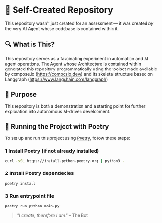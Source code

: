 # 🤖 Self-Created Repository

This repository wasn't just created for an assessment — it was created *by* the very AI Agent whose codebase is contained within it.

## 🔍 What is This?
This repository serves as a fascinating experiment in automation and AI agent operations.
The Agent whose Architecture is contained within generated this repository programmatically using the toolset made available by compose.io (https://composio.dev/) and its skeletal structure based on Langgraph (https://www.langchain.com/langgraph)


## 🎯 Purpose
This repository is both a demonstration and a starting point for further exploration into autonomous AI-driven development.

## 🚀 Running the Project with Poetry

To set up and run this project using [Poetry](https://python-poetry.org/), follow these steps:

### 1 Install Poetry (if not already installed)
```sh
curl -sSL https://install.python-poetry.org | python3 -
```

### 2 Install Poetry dependecies
```sh
poetry install
```

### 3 Run entrypoint file
```sh
poetry run python main.py
```


> *"I create, therefore I am."* – The Bot


